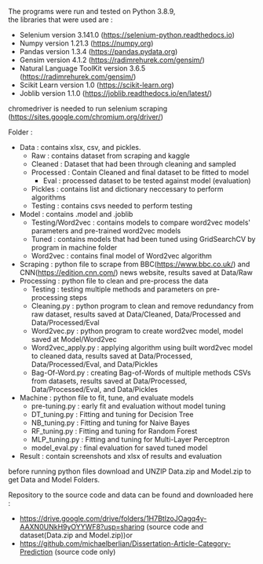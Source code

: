 The programs were run and tested on Python 3.8.9, <br>
the libraries that were used are : <br>
- Selenium version 3.141.0 (https://selenium-python.readthedocs.io)
- Numpy version 1.21.3 (https://numpy.org)
- Pandas version 1.3.4 (https://pandas.pydata.org)
- Gensim version 4.1.2 (https://radimrehurek.com/gensim/)
- Natural Language ToolKit version 3.6.5 (https://radimrehurek.com/gensim/)
- Scikit Learn version 1.0 (https://scikit-learn.org)
- Joblib version 1.1.0 (https://joblib.readthedocs.io/en/latest/)

chromedriver is needed to run selenium scraping (https://sites.google.com/chromium.org/driver/)

Folder :<br>
- Data : contains xlsx, csv, and pickles.
    - Raw : contains dataset from scraping and kaggle
    - Cleaned : Dataset that had been through cleaning and sampled
    - Processed : Contain Cleaned and final dataset to be fitted to model 
        - Eval : processed dataset to be tested against model (evaluation)
    - Pickles : contains list and dictionary neccessary to perform algorithms
    - Testing : contains csvs needed to perform testing 
- Model : contains .model and .joblib
    - Testing/Word2vec : contains models to compare word2vec models' parameters and pre-trained word2vec models
    - Tuned : contains models that had been tuned using GridSearchCV by program in machine folder
    - Word2vec : contains final model of Word2vec algorithm
- Scraping : python file to scrape from BBC(https://www.bbc.co.uk/) and CNN(https://edition.cnn.com/) news website, results saved at Data/Raw
- Processing : python file to clean and pre-process the data
    - Testing : testing multiple methods and parameters on pre-processing steps
    - Cleaning.py : python program to clean and remove redundancy from raw dataset, results saved at Data/Cleaned, Data/Processed and Data/Processed/Eval
    - Word2vec.py : python program to create word2vec model, model saved at Model/Word2vec
    - Word2vec_apply.py : applying algorithm using built word2vec model to cleaned data, results saved at Data/Processed, Data/Processed/Eval, and Data/Pickles
    - Bag-Of-Word.py : creating Bag-of-Words of multiple methods CSVs from datasets, results saved at Data/Processed, Data/Processed/Eval, and Data/Pickles
- Machine : python file to fit, tune, and evaluate models
    - pre-tuning.py : early fit and evaluation without model tuning
    - DT_tuning.py : Fitting and tuning for Decision Tree
    - NB_tuning.py : Fitting and tuning for Naive Bayes
    - RF_tuning.py : Fitting and tuning for Random Forest 
    - MLP_tuning.py : Fitting and tuning for Multi-Layer Perceptron
    - model_eval.py : final evaluation for saved tuned model
- Result : contain screenshots and xlsx of results and evaluation

before running python files download and UNZIP Data.zip and Model.zip to get Data and Model Folders. <br>

Repository to the source code and data can be found and downloaded here : 
- https://drive.google.com/drive/folders/1H7BtlzoJOagq4y-AAXN0UNkH9yOYYWF8?usp=sharing (source code and dataset(Data.zip and Model.zip))or
- https://github.com/michaelberlian/Dissertation-Article-Category-Prediction (source code only)

